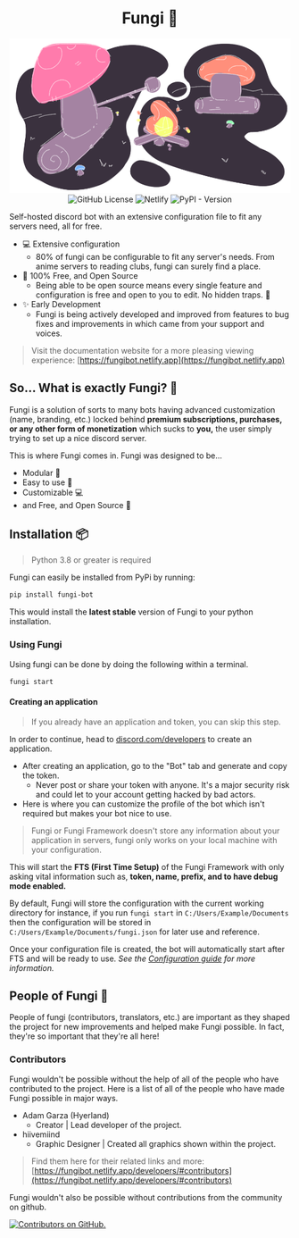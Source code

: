 
<h1 align="center">
    Fungi 🍄
</h1>

<p align="center">
    <img alt="A campsite showing mushrooms having a nice time." src="https://github.com/hyerland/Fungi/blob/main/docs/public/fungi-introduction-1.png?raw=true">
    <img alt="GitHub License" src="https://img.shields.io/github/license/hyerland/fungi?style=flat-square&logo=github&logoSize=auto&label=License&labelColor=black&color=pink">
    <img alt="Netlify" src="https://img.shields.io/netlify/5fc5dd0f-f77c-4372-8ff3-4bde662d6ba7?style=flat-square&logo=netlify&logoColor=white&logoSize=auto&label=Netlify&labelColor=black&color=pink">
    <img alt="PyPI - Version" src="https://img.shields.io/pypi/v/fungi-bot?style=flat-square&logo=pypi&logoColor=white&logoSize=auto&label=Version&labelColor=black&color=pink">
</p>

Self-hosted discord bot with an extensive configuration file to fit any servers need, all for free.

- 💻 Extensive configuration
  - 80% of fungi can be configurable to fit any server's needs. From anime servers to reading clubs, fungi can surely find a place.
- 🔨 100% Free, and Open Source
  - Being able to be open source means every single feature and configuration is free and open to you to edit. No hidden traps. 🎈
- ✨ Early Development
  - Fungi is being actively developed and improved from features to bug fixes and improvements in which came from your support and voices.

> Visit the documentation website for a more pleasing viewing experience: [https://fungibot.netlify.app](https://fungibot.netlify.app)

## So... What is exactly Fungi? 🤔

Fungi is a solution of sorts to many bots having advanced customization (name, branding, etc.) locked behind **premium subscriptions, purchases, or any other form of monetization** which sucks to **you,** the user simply trying to set up a nice discord server.

This is where Fungi comes in. Fungi was designed to be...

- Modular 🧩
- Easy to use 🚀
- Customizable 💻
- and Free, and Open Source 🔨

## Installation 📦

> Python 3.8 or greater is required

Fungi can easily be installed from PyPi by running:

```bash
pip install fungi-bot
```

This would install the **latest stable** version of Fungi to your python installation.

### Using Fungi

Using fungi can be done by doing the following within a terminal.

```bash
fungi start
```

#### Creating an application

> If you already have an application and token, you can skip this step.

In order to continue, head to [discord.com/developers](https://discord.com/developers) to create an application.

- After creating an application, go to the "Bot" tab and generate and copy the token.
  - Never post or share your token with anyone. It's a major security risk and could let to your account getting hacked by bad actors.
- Here is where you can customize the profile of the bot which isn't required but makes your bot nice to use.

> Fungi or Fungi Framework doesn't store any information about your application in servers, fungi only works on your local machine with your configuration.

This will start the **FTS (First Time Setup)** of the Fungi Framework with only asking vital information such as, **token, name, prefix, and to have debug mode enabled.**

By default, Fungi will store the configuration with the current working directory for instance, if you run `fungi start` in `C:/Users/Example/Documents` then the configuration will be stored in `C:/Users/Example/Documents/fungi.json` for later use and reference.

Once your configuration file is created, the bot will automatically start after FTS and will be ready to use. *See the [Configuration guide](https://fungibot.netlify.app/config/#configuration-%F0%9F%94%A8) for more information.*

## People of Fungi 🍄

People of fungi (contributors, translators, etc.) are important as they shaped the project for new improvements and helped make Fungi possible. In fact, they're so important that they're all here!

### Contributors

Fungi wouldn't be possible without the help of all of the people who have contributed to the project. Here is a list of all of the people who have made Fungi possible in major ways.

- Adam Garza (Hyerland)
  - Creator | Lead developer of the project.
- hiivemiind
  - Graphic Designer | Created all graphics shown within the project.

> Find them here for their related links and more: [https://fungibot.netlify.app/developers/#contributors](https://fungibot.netlify.app/developers/#contributors)

Fungi wouldn't also be possible without contributions from the community on github.

<a href="https://github.com/hyerland/Fungi/graphs/contributors">
  <img alt="Contributors on GitHub." src="https://contrib.rocks/image?repo=hyerland/Fungi" />
</a>
